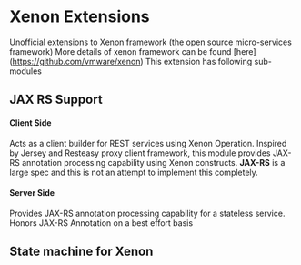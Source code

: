 # Xenon Extensions
Unofficial extensions to Xenon framework (the open source micro-services framework)
More details of xenon framework can be found [here] (https://github.com/vmware/xenon)
This extension has following sub-modules

## JAX RS Support
#### Client Side
Acts as a client builder for REST services using Xenon Operation. 
Inspired by Jersey and Resteasy proxy client framework, this module provides JAX-RS annotation processing capability using Xenon constructs.
**JAX-RS** is a large spec and this is not an attempt to implement this completely. 

#### Server Side
Provides JAX-RS annotation processing capability for a stateless service. Honors JAX-RS Annotation on a best effort basis 

## State machine for Xenon